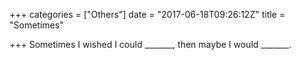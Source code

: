 +++
categories = ["Others"]
date = "2017-06-18T09:26:12Z"
title = "Sometimes"

+++
Sometimes I wished I could _______, then maybe I would _______.